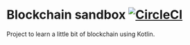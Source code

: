 # Blockchain sandbox  [![CircleCI](https://circleci.com/gh/OliveiraMaicon/blockchain-project.svg?style=svg)](https://circleci.com/gh/OliveiraMaicon/blockchain-project)

Project to learn a little bit of blockchain using Kotlin.